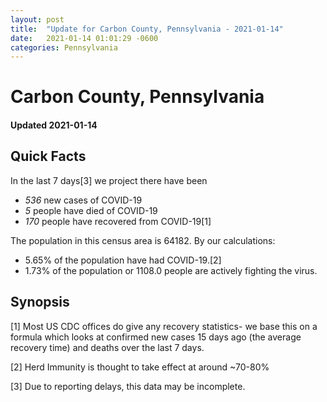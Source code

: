 ```yaml
---
layout: post
title:  "Update for Carbon County, Pennsylvania - 2021-01-14"
date:   2021-01-14 01:01:29 -0600
categories: Pennsylvania
---
```


# Carbon County, Pennsylvania
#### Updated 2021-01-14

## Quick Facts

In the last 7 days[3] we project there have been
- *536* new cases of COVID-19
- *5* people have died of COVID-19
- *170* people have recovered from COVID-19[1]

The population in this census area is 64182. By our calculations:
- 5.65% of the population have had COVID-19.[2]
- 1.73% of the population or 1108.0 people are actively fighting the virus.

## Synopsis




[1] Most US CDC offices do give any recovery statistics- we base this on a formula which looks at confirmed new cases
15 days ago (the average recovery time) and deaths over the last 7 days.

[2] Herd Immunity is thought to take effect at around ~70-80%

[3] Due to reporting delays, this data may be incomplete.
 
    